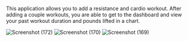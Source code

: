 This application allows you to add a resistance and cardio workout. After adding a couple workouts, you are able to get to the dashboard and view your past workout duration and pounds lifted in a chart. 


![Screenshot (172)](https://user-images.githubusercontent.com/57572182/81022367-48d25e80-8e22-11ea-886b-dbc8783e9818.png)
![Screenshot (170)](https://user-images.githubusercontent.com/57572182/81022373-4bcd4f00-8e22-11ea-996f-ba1039d261d8.png)
![Screenshot (169)](https://user-images.githubusercontent.com/57572182/81022375-4d971280-8e22-11ea-8d54-5779c1679c2e.png)

